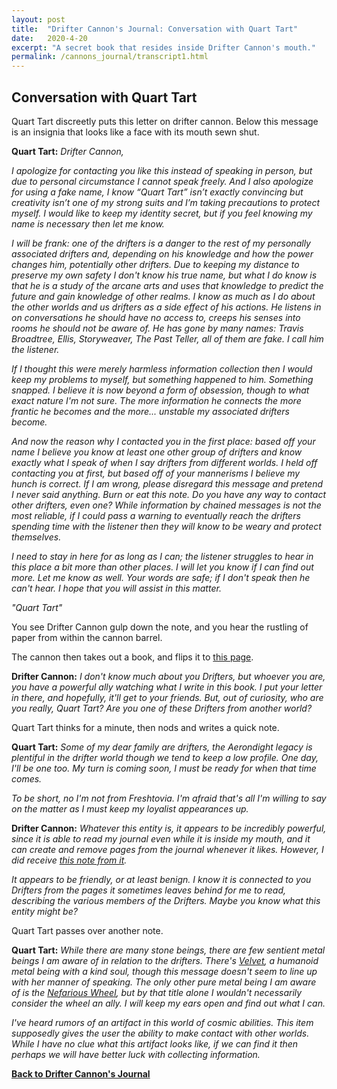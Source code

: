 ```yaml
---
layout: post
title:  "Drifter Cannon's Journal: Conversation with Quart Tart"
date:   2020-4-20
excerpt: "A secret book that resides inside Drifter Cannon's mouth."
permalink: /cannons_journal/transcript1.html
---
```


## Conversation with Quart Tart

Quart Tart discreetly puts this letter on drifter cannon. Below this message is an insignia that looks like a face with its mouth sewn shut.

**Quart Tart:** <i style="font-style: italic;">Drifter Cannon,</i>

<i style="font-style: italic;">I apologize for contacting you like this instead of speaking in person, but due to personal circumstance I cannot speak freely. And I also apologize for using a fake name, I know “Quart Tart” isn’t exactly convincing but creativity isn’t one of my strong suits and I’m taking precautions to protect myself. I would like to keep my identity secret, but if you feel knowing my name is necessary then let me know.</i>

<i style="font-style: italic;">I will be frank: one of the drifters is a danger to the rest of my personally associated drifters and, depending on his knowledge and how the power changes him, potentially other drifters. Due to keeping my distance to preserve my own safety I don't know his true name, but what I do know is that he is a study of the arcane arts and uses that knowledge to predict the future and gain knowledge of other realms. I know as much as I do about the other worlds and us drifters as a side effect of his actions. He listens in on conversations he should have no access to, creeps his senses into rooms he should not be aware of. He has gone by many names: Travis Broadtree, Ellis, Storyweaver, The Past Teller, all of them are fake. I call him the listener.</i>

<i style="font-style: italic;">If I thought this were merely harmless information collection then I would keep my problems to myself, but something happened to him. Something snapped. I believe it is now beyond a form of obsession, though to what exact nature I'm not sure. The more information he connects the more frantic he becomes and the more... unstable my associated drifters become.</i>

<i style="font-style: italic;">And now the reason why I contacted you in the first place: based off your name I believe you know at least one other group of drifters and know exactly what I speak of when I say drifters from different worlds. I held off contacting you at first, but based off of your mannerisms I believe my hunch is correct. If I am wrong, please disregard this message and pretend I never said anything. Burn or eat this note. Do you have any way to contact other drifters, even one? While information by chained messages is not the most reliable, if I could pass a warning to eventually reach the drifters spending time with the listener then they will know to be weary and protect themselves.</i>

<i style="font-style: italic;">I need to stay in here for as long as I can; the listener struggles to hear in this place a bit more than other places. I will let you know if I can find out more. Let me know as well. Your words are safe; if I don't speak then he can't hear. I hope that you will assist in this matter.</i>

<i style="font-style: italic;">"Quart Tart"</i>

You see Drifter Cannon gulp down the note, and you hear the rustling of paper from within the cannon barrel.

The cannon then takes out a book, and flips it to [this page](/cannons_journal/doc2.html).

**Drifter Cannon:** <i style="font-style: italic;">I don't know much about you Drifters, but whoever you are, you have a powerful ally watching what I write in this book. I put your letter in there, and hopefully, it'll get to your friends. But, out of curiosity, who are you really, Quart Tart? Are you one of these Drifters from another world?</i>

Quart Tart thinks for a minute, then nods and writes a quick note.

**Quart Tart:** <i style="font-style: italic;">Some of my dear family are drifters, the Aerondight legacy is plentiful in the drifter world though we tend to keep a low profile. One day, I'll be one too. My turn is coming soon, I must be ready for when that time comes.</i>

<i style="font-style: italic;">To be short, no I'm not from Freshtovia. I'm afraid that's all I'm willing to say on the matter as I must keep my loyalist appearances up.</i>

**Drifter Cannon:** <i style="font-style: italic;">Whatever this entity is, it appears to be incredibly powerful, since it is able to read my journal even while it is inside my mouth, and it can create and remove pages from the journal whenever it likes. However, I did receive [this note from it](/cannons_journal/doc1.html).</i>

<i style="font-style: italic;">It appears to be friendly, or at least benign. I know it is connected to you Drifters from the pages it sometimes leaves behind for me to read, describing the various members of the Drifters. Maybe you know what this entity might be?</i>

Quart Tart passes over another note.

**Quart Tart:** <i style="font-style: italic;">While there are many stone beings, there are few sentient metal beings I am aware of in relation to the drifters. There's [Velvet](/Velvet), a humanoid metal being with a kind soul, though this message doesn't seem to line up with her manner of speaking. The only other pure metal being I am aware of is the [Nefarious Wheel](/Nefarious-Wheel), but by that title alone I wouldn't necessarily consider the wheel an ally. I will keep my ears open and find out what I can.</i>

<i style="font-style: italic;">I've heard rumors of an artifact in this world of cosmic abilities. This item supposedly gives the user the ability to make contact with other worlds. While I have no clue what this artifact looks like, if we can find it then perhaps we will have better luck with collecting information.</i>


[**Back to Drifter Cannon's Journal**](/cannons_journal/page1.html)
